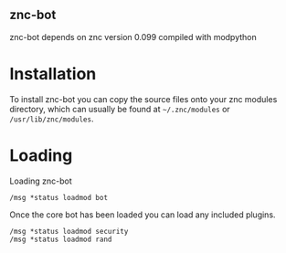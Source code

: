 znc-bot
-------

znc-bot depends on znc version 0.099 compiled with modpython

Installation
============

To install znc-bot you can copy the source files onto your znc modules directory, which can usually be found at `~/.znc/modules` or `/usr/lib/znc/modules`.

Loading
=======

Loading znc-bot

    /msg *status loadmod bot

Once the core bot has been loaded you can load any included plugins.

    /msg *status loadmod security
    /msg *status loadmod rand

